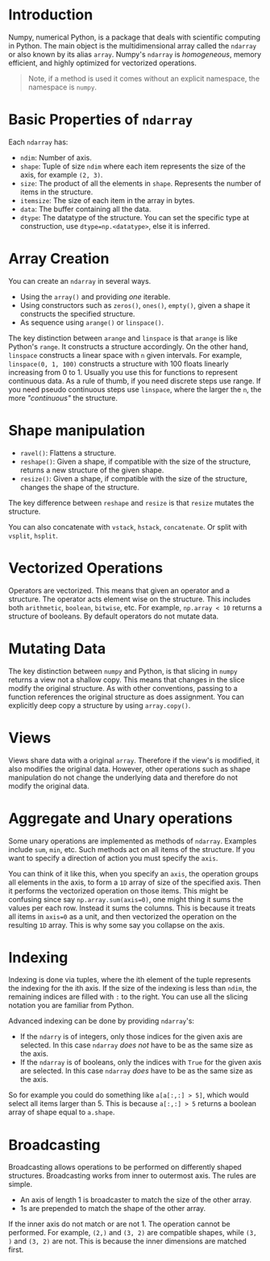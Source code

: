 # Introduction
Numpy, numerical Python, is a package that deals with scientific computing in Python. The main object is
the multidimensional array called the `ndarray` or also known by its alias `array`. Numpy's `ndarray` is
*homogeneous*, memory efficient, and highly optimized for vectorized operations.

> Note, if a method is used it comes without an explicit namespace, the namespace is `numpy`.

# Basic Properties of `ndarray`
Each `ndarray` has:
- `ndim`: Number of axis.
- `shape`: Tuple of size `ndim` where each item represents the size of the axis, for example `(2, 3)`.
- `size`: The product of all the elements in `shape`. Represents the number of items in the structure.
- `itemsize`: The size of each item in the array in bytes.
- `data`: The buffer containing all the data.
- `dtype`: The datatype of the structure. You can set the specific type at construction, use `dtype=np.<datatype>`, else it is inferred.

# Array Creation
You can create an `ndarray` in several ways.
- Using the `array()` and providing *one* iterable.
- Using constructors such as `zeros()`, `ones()`, `empty()`, given a shape it constructs the specified structure.
- As sequence using `arange()` or `linspace()`.

The key distinction between `arange` and `linspace` is that `arange` is like Python's `range`. It constructs a structure 
accordingly. On the other hand, `linspace` constructs a linear space with `n` given intervals. For example, `linspace(0, 1, 100)`
constructs a structure with 100 floats linearly increasing from 0 to 1. Usually you use this for functions to represent continuous data.
As a rule of thumb, if you need discrete steps use range. If you need pseudo continuous steps use `linspace`, where the larger the `n`, the 
more *"continuous"* the structure.

# Shape manipulation
- `ravel()`: Flattens a structure.
- `reshape()`: Given a shape, if compatible with the size of the structure, returns a new structure of the given shape.
- `resize()`: Given a shape, if compatible with the size of the structure, changes the shape of the structure.

The key difference between `reshape` and `resize` is that `resize` mutates the structure.

You can also concatenate with `vstack`, `hstack`, `concatenate`. Or split with `vsplit`, `hsplit`.

# Vectorized Operations
Operators are vectorized. This means that given an operator and a structure. The operator acts element wise on the structure.
This includes both `arithmetic`, `boolean`, `bitwise`, etc. For example, `np.array < 10` returns a structure of booleans. By 
default operators do not mutate data.

# Mutating Data
The key distinction between `numpy` and Python, is that slicing in `numpy` returns a view not a shallow copy. This means 
that changes in the slice modify the original structure. As with other conventions, passing to a function references the 
original structure as does assignment. You can explicitly deep copy a structure by using `array.copy()`.

# Views
Views share data with a original `array`. Therefore if the view's is modified, it also modifies the original data. However,
other operations such as shape manipulation do not change the underlying data and therefore do not modify the original data.

# Aggregate and Unary operations
Some unary operations are implemented as methods of `ndarray`. Examples include `sum`, `min`, etc. Such methods act
on all items of the structure. If you want to specify a direction of action you must specify the `axis`. 

You can think of it like this, when you specify an `axis`, the operation groups all elements in the axis, to form 
a `1D` array of size of the specified axis. Then it performs the vectorized operation on those items. This might be
confusing since say `np.array.sum(axis=0)`, one might thing it sums the values per each row. Instead it sums the columns.
This is because it treats all items in `axis=0` as a unit, and then vectorized the operation on the resulting `1D` array.
This is why some say you collapse on the axis.

# Indexing
Indexing is done via tuples, where the ith element of the tuple represents the indexing for the ith axis. If the size of the 
indexing is less than `ndim`, the remaining indices are filled with `:` to the right. You can use all the slicing notation
you are familiar from Python.

Advanced indexing can be done by providing `ndarray`'s:
- If the `ndarry` is of integers, only those indices for the given axis are selected. In this case `ndarray` *does not* have to be as the same size as the axis.
- If the `ndarray` is of booleans, only the indices with `True` for the given axis are selected. In this case `ndarray` *does* have to be as the same size as the axis.

So for example you could do something like `a[a[:,:] > 5]`, which would select all items larger than 5. This is because
`a[:,:] > 5` returns a boolean array of shape equal to `a.shape`.

# Broadcasting
Broadcasting allows operations to be performed on differently shaped structures.
Broadcasting works from inner to outermost axis. The rules are simple.

- An axis of length 1 is broadcaster to match the size of the other array.
- 1s are prepended to match the shape of the other array.

If the inner axis do not match or are not 1. The operation cannot be performed. For example, `(2,)` and `(3, 2)` are 
compatible shapes, while `(3, )` and `(3, 2)` are not. This is because the inner dimensions are matched first.
